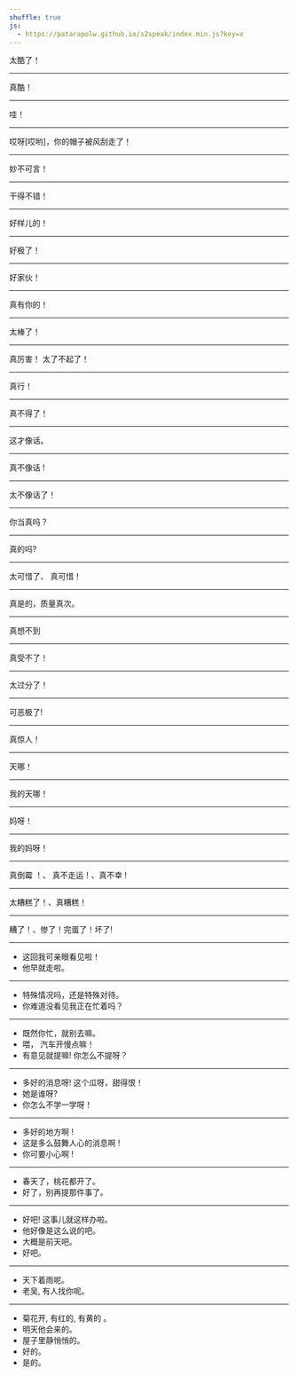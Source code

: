```yaml
---
shuffle: true
js:
  - https://patarapolw.github.io/s2speak/index.min.js?key=x
---
```


太酷了！

---

真酷！

---

哇！

---

哎呀[哎哟]，你的帽子被风刮走了！

---

妙不可言！

---

干得不错！

---

好样儿的！

---

好极了！

---

好家伙！

---

真有你的！

---

太棒了！

---

真厉害！ 太了不起了！ 

---

真行！

---

真不得了！

---

这才像话。

---

真不像话 ! 

---

太不像话了！

---

你当真吗？

---

真的吗? 

---

太可惜了、 真可惜！

---

真是的，质量真次。

---

真想不到 

---

真受不了！

---

太过分了！

---

可恶极了! 

---

真惊人！

---

天哪！

---

我的天哪！

---

妈呀！

---

我的妈呀！

---

真倒霉 ！、 真不走运！、真不幸 ! 

---

太糟糕了！、真糟糕！

---

糟了！、惨了！完蛋了！坏了! 

---

* 这回我可亲眼看见啦！
* 他早就走啦。

---

* 特殊情况吗，还是特殊对待。
* 你难道没看见我正在忙着吗？

---

* 既然你忙，就别去嘛。 
* 喂， 汽车开慢点嘛！  
* 有意见就提嘛! 你怎么不提呀？

---

* 多好的消息呀!  这个瓜呀，甜得恨！  
* 她是谁呀?  
* 你怎么不学一学呀！

---

* 多好的地方啊 !   
*  这是多么鼓舞人心的消息啊 !  
* 你可要小心啊 !

---

* 春天了，桃花都开了。
* 好了，别再提那件事了。

---

* 好吧! 这事儿就这样办啦。
* 他好像是这么说的吧。
* 大概是前天吧。 
*  好吧。

---

* 天下着雨呢。
* 老吴, 有人找你呢。

---

* 菊花开, 有红的, 有黄的 。
* 明天他会来的。
* 屋子里静悄悄的。 
* 好的。 
* 是的。
